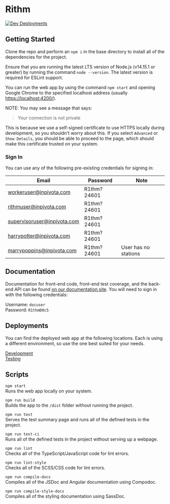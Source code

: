 # Rithm

[![Dev Deployments](https://github.com/strut-software/rithm-front-end/actions/workflows/dev-deployments.yml/badge.svg)](https://github.com/strut-software/rithm-front-end/actions/workflows/dev-deployments.yml)

## Getting Started

Clone the repo and perform an `npm i` in the base directory to install all of the dependencies for the project.

Ensure that you are running the latest LTS version of Node.js (v14.15.1 or greater) by running the command `node --version`. The latest version is required for ESLint support.

You can run the web app by using the command `npm start` and opening Google Chrome to the specified localhost address (usually [https://localhost:4200/](https://localhost:4200/)).

NOTE: You may see a message that says:

> Your connection is not private

This is because we use a self-signed certificate to use HTTPS locally during development, so you shouldn't worry about this. If you select `Advanced` or `Show Details`, you should be able to proceed to the page, which should make this certificate trusted on your system.

### Sign In

You can use any of the following pre-existing credentials for signing in:

|Email|Password | Note|
--- | --- | ---
|workeruser@inpivota.com|R1thm?24601|
|rithmuser@inpivota.com|R1thm?24601|
|supervisoruser@inpivota.com|R1thm?24601|
|harrypotter@inpivota.com|R1thm?24601|
|marrypoppins@inpivota.com|R1thm?24601|User has no stations

## Documentation

Documentation for front-end code, front-end test coverage, and the back-end API can be found [on our documentation site](https://devapi.rithm.tech). You will need to sign in with the following credentials:

Username: `docuser` \
Password: `R1thmD0c5`

## Deployments

You can find the deployed web app at the following locations. Each is using a different environment, so use the one best suited for your needs.

[Development](https://devapp.rithm.tech) \
[Testing](https://testapp.rithm.tech)

## Scripts

`npm start`\
Runs the web app locally on your system.

`npm run build`\
Builds the app to the `/dist` folder without running the project.

`npm run test`\
Serves the test summary page and runs all of the defined tests in the project.

`npm run test-ci`\
Runs all of the defined tests in the project without serving up a webpage.

`npm run lint`\
Checks all of the TypeScript/JavaScript code for lint errors.

`npm run lint-style`\
Checks all of the SCSS/CSS code for lint errors.

`npm run compile-docs`\
Compiles all of the JSDoc and Angular documentation using Compodoc.

`npm run compile-style-docs`\
Compiles all of the styling documentation using SassDoc.
